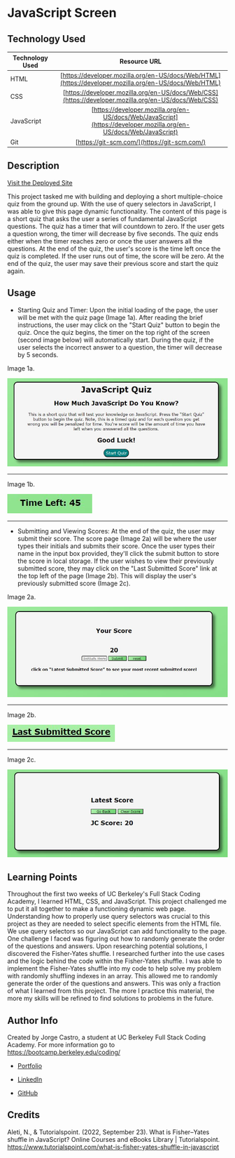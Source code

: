 # JavaScript Screen

## Technology Used

| Technology Used |                                                    Resource URL                                                    |
| --------------- | :----------------------------------------------------------------------------------------------------------------: |
| HTML            |       [https://developer.mozilla.org/en-US/docs/Web/HTML](https://developer.mozilla.org/en-US/docs/Web/HTML)       |
| CSS             |        [https://developer.mozilla.org/en-US/docs/Web/CSS](https://developer.mozilla.org/en-US/docs/Web/CSS)        |
| JavaScript      | [https://developer.mozilla.org/en-US/docs/Web/JavaScript](https://developer.mozilla.org/en-US/docs/Web/JavaScript) |
| Git             |                                    [https://git-scm.com/](https://git-scm.com/)                                    |

## Description

[Visit the Deployed Site]()

This project tasked me with building and deploying a short multiple-choice quiz from the ground up. With the use of query selectors in JavaScript, I was able to give this page dynamic functionality. The content of this page is a short quiz that asks the user a series of fundamental JavaScript questions. The quiz has a timer that will countdown to zero. If the user gets a question wrong, the timer will decrease by five seconds. The quiz ends either when the timer reaches zero or once the user answers all the questions. At the end of the quiz, the user's score is the time left once the quiz is completed. If the user runs out of time, the score will be zero. At the end of the quiz, the user may save their previous score and start the quiz again.

## Usage

- Starting Quiz and Timer: Upon the initial loading of the page, the user will be met with the quiz page (Image 1a). After reading the brief instructions, the user may click on the "Start Quiz" button to begin the quiz. Once the quiz begins, the timer on the top right of the screen (second image below) will automatically start. During the quiz, if the user selects the incorrect answer to a question, the timer will decrease by 5 seconds.

Image 1a.

![Quiz card screenshot](./assets/images/quiz%20card%20screenshot.JPG)

---

Image 1b.

![timer screenshot](./assets/images/timer%20screenshot.JPG)

---

- Submitting and Viewing Scores: At the end of the quiz, the user may submit their score. The score page (Image 2a) will be where the user types their initials and submits their score. Once the user types their name in the input box provided, they'll click the submit button to store the score in local storage. If the user wishes to view their previously submitted score, they may click on the "Last Submitted Score" link at the top left of the page (Image 2b). This will display the user's previously submitted score (Image 2c).

Image 2a.

![Score page screenshot](./assets/images/score%20page%20screenshot.JPG)

---

Image 2b.

![Quiz card screenshot](./assets/images/view%20score%20screenshot.JPG)

---

Image 2c.

![View Score Page](./assets/images/submitted%20score%20sreenshot.JPG)

## Learning Points

Throughout the first two weeks of UC Berkeley's Full Stack Coding Academy, I learned HTML, CSS, and JavaScript. This project challenged me to put it all together to make a functioning dynamic web page. Understanding how to properly use query selectors was crucial to this project as they are needed to select specific elements from the HTML file. We use query selectors so our JavaScript can add functionality to the page. One challenge I faced was figuring out how to randomly generate the order of the questions and answers. Upon researching potential solutions, I discovered the Fisher-Yates shuffle. I researched further into the use cases and the logic behind the code within the Fisher-Yates shuffle. I was able to implement the Fisher-Yates shuffle into my code to help solve my problem with randomly shuffling indexes in an array. This allowed me to randomly generate the order of the questions and answers. This was only a fraction of what I learned from this project. The more I practice this material, the more my skills will be refined to find solutions to problems in the future.

## Author Info

Created by Jorge Castro, a student at UC Berkeley Full Stack Coding Academy. For more information go to https://bootcamp.berkeley.edu/coding/

- [Portfolio](https://jacastro619.github.io/my-portfolio/)

- [LinkedIn](https://www.linkedin.com/in/jorge-castro-2a9545177/)

- [GitHub](https://github.com/Jacastro619)

## Credits

Aleti, N., & Tutorialspoint. (2022, September 23). What is Fisher–Yates shuffle in JavaScript? Online Courses and eBooks Library | Tutorialspoint. https://www.tutorialspoint.com/what-is-fisher-yates-shuffle-in-javascript
